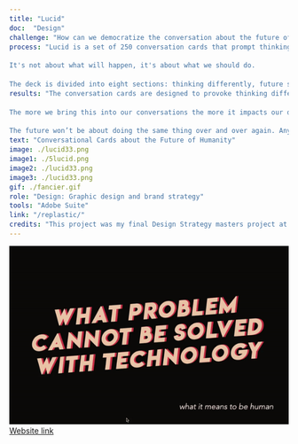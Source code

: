```yaml
---
title: "Lucid"
doc:  "Design"
challenge: "How can we democratize the conversation about the future of technology?"
process: "Lucid is a set of 250 conversation cards that prompt thinking differently and creating optimal future scenarios for humanity.

It's not about what will happen, it's about what we should do.

The deck is divided into eight sections: thinking differently, future scenarios, what it means to be human, creating & innovating, alternate realities, human consciousness, shaping tomorrow, the big questions, and rethink. Rethink is designed to to challenge your thinking & initial answers, see alternative perspectives and your own biases."
results: "The conversation cards are designed to provoke thinking differently about the world and its norms & creating the future that we want. I think we have to decide on an individual, community then cultural level what a good life is, what it means to be human, we want for ourselves and what type of future we want for the planet.

The more we bring this into our conversations the more it impacts our decisions collectively. It’s not just a few people but it’s all of us shaping the world. The world shaped us, and then we shape the world right back.

The future won’t be about doing the same thing over and over again. Anything that can be automated will be. We have a choice to be fearful of this or to embrace it and let it give the chance to discover a richer path of life fulfillment. I think that path should be of conversation and knowledge sharing."
text: "Conversational Cards about the Future of Humanity"
image: ./lucid33.png
image1: ./5lucid.png
image2: ./lucid33.png
image3: ./lucid33.png
gif: ./fancier.gif
role: "Design: Graphic design and brand strategy"
tools: "Adobe Suite"
link: "/replastic/"
credits: "This project was my final Design Strategy masters project at Instituto Europeo di Design."
---
```



![Gif](lucid.gif)
[Website link](https://3eeed6f4-f802-4461-9042-b0fbb17c7fc3.filesusr.com/ugd/0ec7ce_e36950ef1d5f434a9842db913aea108a.pdf "see all cards")

